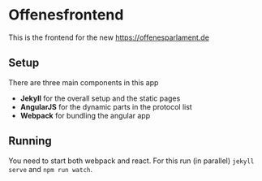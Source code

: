 # Offenesfrontend

This is the frontend for the new https://offenesparlament.de


## Setup

There are three main components in this app
- **Jekyll** for the overall setup and the static pages
- **AngularJS** for the dynamic parts in the protocol list
- **Webpack** for bundling the angular app

## Running

You need to start both webpack and react. For this run (in parallel)
`jekyll serve` and `npm run watch`.
